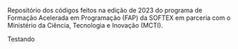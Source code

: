 Repositório dos códigos feitos na edição de 2023 do programa de Formação Acelerada em Programação (FAP) da SOFTEX em parceria com o Ministério da Ciência, Tecnologia e Inovação (MCTI).

Testando
